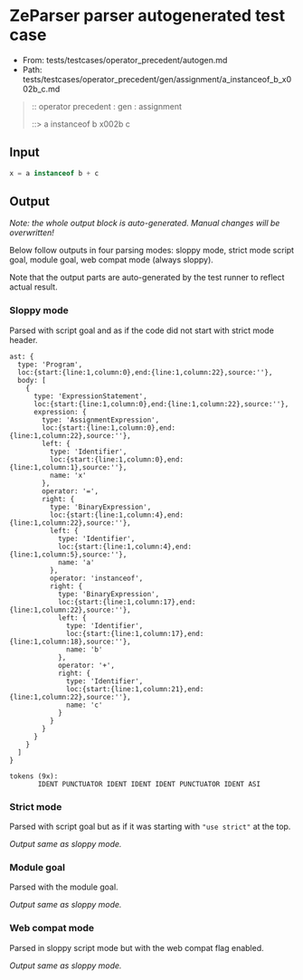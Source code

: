 # ZeParser parser autogenerated test case

- From: tests/testcases/operator_precedent/autogen.md
- Path: tests/testcases/operator_precedent/gen/assignment/a_instanceof_b_x002b_c.md

> :: operator precedent : gen : assignment
>
> ::> a instanceof b x002b c

## Input


`````js
x = a instanceof b + c
`````

## Output

_Note: the whole output block is auto-generated. Manual changes will be overwritten!_

Below follow outputs in four parsing modes: sloppy mode, strict mode script goal, module goal, web compat mode (always sloppy).

Note that the output parts are auto-generated by the test runner to reflect actual result.

### Sloppy mode

Parsed with script goal and as if the code did not start with strict mode header.

`````
ast: {
  type: 'Program',
  loc:{start:{line:1,column:0},end:{line:1,column:22},source:''},
  body: [
    {
      type: 'ExpressionStatement',
      loc:{start:{line:1,column:0},end:{line:1,column:22},source:''},
      expression: {
        type: 'AssignmentExpression',
        loc:{start:{line:1,column:0},end:{line:1,column:22},source:''},
        left: {
          type: 'Identifier',
          loc:{start:{line:1,column:0},end:{line:1,column:1},source:''},
          name: 'x'
        },
        operator: '=',
        right: {
          type: 'BinaryExpression',
          loc:{start:{line:1,column:4},end:{line:1,column:22},source:''},
          left: {
            type: 'Identifier',
            loc:{start:{line:1,column:4},end:{line:1,column:5},source:''},
            name: 'a'
          },
          operator: 'instanceof',
          right: {
            type: 'BinaryExpression',
            loc:{start:{line:1,column:17},end:{line:1,column:22},source:''},
            left: {
              type: 'Identifier',
              loc:{start:{line:1,column:17},end:{line:1,column:18},source:''},
              name: 'b'
            },
            operator: '+',
            right: {
              type: 'Identifier',
              loc:{start:{line:1,column:21},end:{line:1,column:22},source:''},
              name: 'c'
            }
          }
        }
      }
    }
  ]
}

tokens (9x):
       IDENT PUNCTUATOR IDENT IDENT IDENT PUNCTUATOR IDENT ASI
`````

### Strict mode

Parsed with script goal but as if it was starting with `"use strict"` at the top.

_Output same as sloppy mode._

### Module goal

Parsed with the module goal.

_Output same as sloppy mode._

### Web compat mode

Parsed in sloppy script mode but with the web compat flag enabled.

_Output same as sloppy mode._
